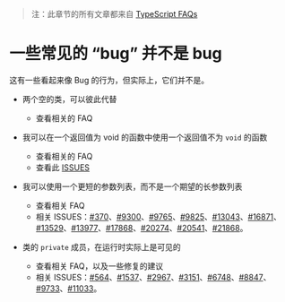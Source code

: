 > 注：此章节的所有文章都来自 [TypeScript FAQs](https://github.com/Microsoft/TypeScript/wiki/FAQ)

# 一些常见的 “bug” 并不是 bug

这有一些看起来像 Bug 的行为，但实际上，它们并不是。

- 两个空的类，可以彼此代替

  - 查看相关的 FAQ

- 我可以在一个返回值为 void 的函数中使用一个返回值不为 `void` 的函数

  - 查看相关的 FAQ
  - 查看此 [ISSUES](https://github.com/Microsoft/TypeScript/issues/4544)

- 我可以使用一个更短的参数列表，而不是一个期望的长参数列表

  - 查看相关 FAQ
  - 相关 ISSUES：[#370](https://github.com/Microsoft/TypeScript/issues/370)、[#9300](https://github.com/Microsoft/TypeScript/issues/9300)、[#9765](https://github.com/Microsoft/TypeScript/issues/9765)、[#9825](https://github.com/Microsoft/TypeScript/issues/9825)、[#13043](https://github.com/Microsoft/TypeScript/issues/13043)、[#16871](https://github.com/Microsoft/TypeScript/issues/16871)、[#13529](https://github.com/Microsoft/TypeScript/issues/13529)、[#13977](https://github.com/Microsoft/TypeScript/issues/13977)、[#17868](https://github.com/Microsoft/TypeScript/issues/17868)、[#20274](https://github.com/Microsoft/TypeScript/issues/20274)、[#20541](https://github.com/Microsoft/TypeScript/issues/20541)、[#21868](https://github.com/Microsoft/TypeScript/issues/21868)。

- 类的 `private` 成员，在运行时实际上是可见的

  - 查看相关 FAQ，以及一些修复的建议
  - 相关 ISSUES：[#564](https://github.com/Microsoft/TypeScript/issues/564)、[#1537](https://github.com/Microsoft/TypeScript/issues/1537)、[#2967](https://github.com/Microsoft/TypeScript/issues/2967)、[#3151](https://github.com/Microsoft/TypeScript/issues/3151)、[#6748](https://github.com/Microsoft/TypeScript/issues/6748)、[#8847](https://github.com/Microsoft/TypeScript/issues/8847)、[#9733](https://github.com/Microsoft/TypeScript/issues/9733)、[#11033](https://github.com/Microsoft/TypeScript/issues/11033)。

